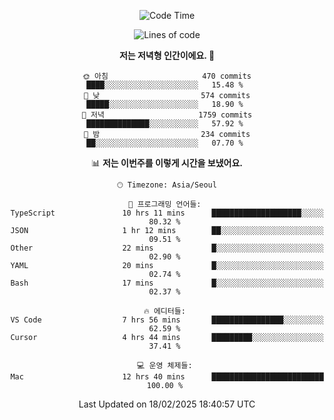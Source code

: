<div align='center'>
 
<!--START_SECTION:waka-->
![Code Time](http://img.shields.io/badge/Code%20Time-4%2C151%20hrs%2013%20mins-blue)

![Lines of code](https://img.shields.io/badge/%EC%A0%80%EB%8A%94%20%EC%97%AC%ED%83%9C%EA%B9%8C%EC%A7%80%20-1.6%20million%20%EC%A4%84%EC%9D%98%20%EC%BD%94%EB%93%9C%EB%A5%BC%20%EC%9E%91%EC%84%B1%ED%96%88%EC%96%B4%EC%9A%94.-blue)

**저는 저녁형 인간이에요. 🦉** 

```text
🌞 아침                     470 commits         ████░░░░░░░░░░░░░░░░░░░░░   15.48 % 
🌆 낮　                     574 commits         █████░░░░░░░░░░░░░░░░░░░░   18.90 % 
🌃 저녁                     1759 commits        ██████████████░░░░░░░░░░░   57.92 % 
🌙 밤　                     234 commits         ██░░░░░░░░░░░░░░░░░░░░░░░   07.70 % 
```


📊 **저는 이번주를 이렇게 시간을 보냈어요.** 

```text
🕑︎ Timezone: Asia/Seoul

💬 프로그래밍 언어들: 
TypeScript               10 hrs 11 mins      ████████████████████░░░░░   80.32 % 
JSON                     1 hr 12 mins        ██░░░░░░░░░░░░░░░░░░░░░░░   09.51 % 
Other                    22 mins             █░░░░░░░░░░░░░░░░░░░░░░░░   02.90 % 
YAML                     20 mins             █░░░░░░░░░░░░░░░░░░░░░░░░   02.74 % 
Bash                     17 mins             █░░░░░░░░░░░░░░░░░░░░░░░░   02.37 % 

🔥 에디터들: 
VS Code                  7 hrs 56 mins       ████████████████░░░░░░░░░   62.59 % 
Cursor                   4 hrs 44 mins       █████████░░░░░░░░░░░░░░░░   37.41 % 

💻 운영 체제들: 
Mac                      12 hrs 40 mins      █████████████████████████   100.00 % 
```


 Last Updated on 18/02/2025 18:40:57 UTC
<!--END_SECTION:waka-->
 </div>
<!---
Emewjin/Emewjin is a ✨ special ✨ repository because its `README.md` (this file) appears on your GitHub profile.
You can click the Preview link to take a look at your changes.
--->
